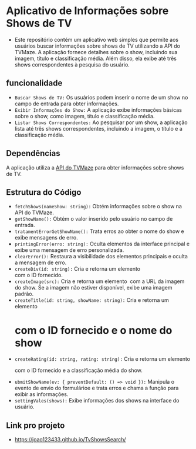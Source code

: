 # Aplicativo de Informações sobre Shows de TV
- Este repositório contém um aplicativo web simples que permite aos usuários buscar informações sobre shows de TV utilizando a API do TVMaze. A aplicação fornece detalhes sobre o show, incluindo sua imagem, título e classificação média. Além disso, ela exibe até três shows correspondentes à pesquisa do usuário.

## funcionalidade
- `Buscar Shows de TV:` Os usuários podem inserir o nome de um show no campo de entrada para obter informações.
- `Exibir Informações do Show:` A aplicação exibe informações básicas sobre o show, como imagem, título e classificação média.
- `Listar Shows Correspondentes:` Ao pesquisar por um show, a aplicação lista até três shows correspondentes, incluindo a imagem, o título e a classificação média.

## Dependências
A aplicação utiliza a [API do TVMaze](https://www.tvmaze.com/api) para obter informações sobre shows de TV.

## Estrutura do Código
- `fetchShows(nameShow: string):` Obtém informações sobre o show na API do TVMaze.
- `getShowName():` Obtém o valor inserido pelo usuário no campo de entrada.
- `tratamentErrorGetShowName():` Trata erros ao obter o nome do show e exibe mensagens de erro.
- `printingError(erro: string):` Oculta elementos da interface principal e exibe uma mensagem de erro personalizada.
- `clearError():` Restaura a visibilidade dos elementos principais e oculta a mensagem de erro.
- `createDiv(id: string):` Cria e retorna um elemento <div> com o ID fornecido.
- `createImage(src):` Cria e retorna um elemento <img> com a URL da imagem do show. Se a imagem não estiver disponível, exibe uma imagem padrão.
- `createTitle(id: string, showName: string):` Cria e retorna um elemento <h1> com o ID fornecido e o nome do show
- `createRating(id: string, rating: string):` Cria e retorna um elemento <p> com o ID fornecido e a classificação média do show.
- `ubmitShowName(ev: { preventDefault: () => void }):` Manipula o evento de envio do formulárioe e trata erros e chama a função para exibir as informações.
- `settingVales(shows):`  Exibe informações dos shows na interface do usuário.

## Link pro projeto
- https://joao123433.github.io/TvShowsSearch/